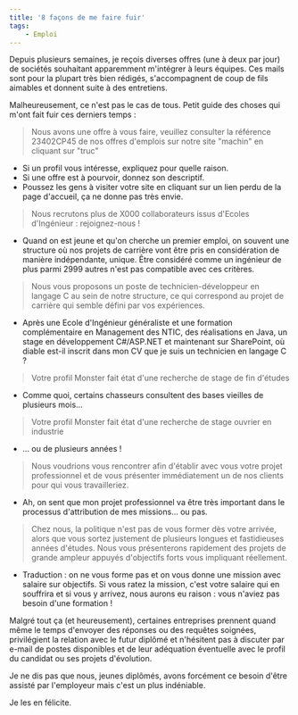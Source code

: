 ```yaml
---
title: '8 façons de me faire fuir'
tags:
    - Emploi
---
```


Depuis plusieurs semaines, je reçois diverses offres (une à deux par jour) de sociétés souhaitant apparemment m'intégrer à leurs équipes. Ces mails sont pour la plupart très bien rédigés, s'accompagnent de coup de fils aimables et donnent suite à des entretiens.

Malheureusement, ce n'est pas le cas de tous. Petit guide des choses qui m'ont fait fuir ces derniers temps :

> Nous avons une offre à vous faire, veuillez consulter la référence 23402CP45 de nos offres d'emplois sur notre site "machin" en cliquant sur "truc"

-   Si un profil vous intéresse, expliquez pour quelle raison.
-   Si une offre est à pourvoir, donnez son descriptif.
-   Poussez les gens à visiter votre site en cliquant sur un lien perdu de la page d'accueil, ça ne donne pas très envie.

> Nous recrutons plus de X000 collaborateurs issus d'Ecoles d'Ingénieur : rejoignez-nous !

-   Quand on est jeune et qu'on cherche un premier emploi, on souvent une structure où nos projets de carrière vont être pris en considération de manière indépendante, unique. Être considéré comme un ingénieur de plus parmi 2999 autres n'est pas compatible avec ces critères.

> Nous vous proposons un poste de technicien-développeur en langage C au sein de notre structure, ce qui correspond au projet de carrière qui semble défini par vos expériences.

-   Après une Ecole d'Ingénieur généraliste et une formation complémentaire en Management des NTIC, des réalisations en Java, un stage en développement C#/ASP.NET et maintenant sur SharePoint, où diable est-il inscrit dans mon CV que je suis un technicien en langage C ?

> Votre profil Monster fait état d'une recherche de stage de fin d'études

-   Comme quoi, certains chasseurs consultent des bases vieilles de plusieurs mois…

> Votre profil Monster fait état d'une recherche de stage ouvrier en industrie

-   … ou de plusieurs années !

> Nous voudrions vous rencontrer afin d'établir avec vous votre projet professionnel et de vous présenter immédiatement un de nos clients pour qui vous travailleriez.

-   Ah, on sent que mon projet professionnel va être très important dans le processus d'attribution de mes missions… ou pas.

> Chez nous, la politique n'est pas de vous former dès votre arrivée, alors que vous sortez justement de plusieurs longues et fastidieuses années d'études. Nous vous présenterons rapidement des projets de grande ampleur appuyés d'objectifs forts vous impliquant réellement.

-   Traduction : on ne vous forme pas et on vous donne une mission avec salaire sur objectifs. Si vous ratez la mission, c'est votre salaire qui en souffrira et si vous y arrivez, nous aurons eu raison : vous n'aviez pas besoin d'une formation !

Malgré tout ça (et heureusement), certaines entreprises prennent quand même le temps d'envoyer des réponses ou des requêtes soignées, privilégient la relation avec le futur diplômé et n'hésitent pas à discuter par e-mail de postes disponibles et de leur adéquation éventuelle avec le profil du candidat ou ses projets d'évolution.

Je ne dis pas que nous, jeunes diplômés, avons forcément ce besoin d'être assisté par l'employeur mais c'est un plus indéniable.

Je les en félicite.
